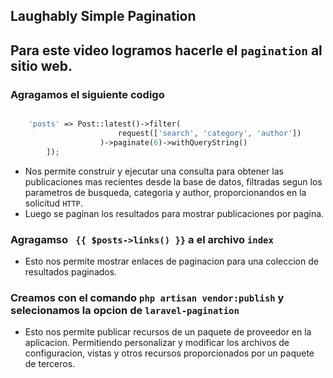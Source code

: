 ## Laughably Simple Pagination

## Para este video logramos hacerle el `pagination` al sitio web.


### Agragamos el siguiente codigo

```php

    'posts' => Post::latest()->filter(
                        request(['search', 'category', 'author'])
                    )->paginate(6)->withQueryString()
        ]);

```


- Nos permite construir y ejecutar una consulta para obtener las publicaciones mas recientes desde la base de datos, filtradas segun los parametros de busqueda, categoria y author, proporcionandos en la solicitud `HTTP`.
- Luego se paginan los resultados para mostrar publicaciones por pagina.


###  Agragamso ` {{ $posts->links() }}` a el archivo `index`

- Esto nos permite mostrar enlaces de paginacion para una coleccion de resultados paginados.

### Creamos con el comando `php artisan vendor:publish` y selecionamos la opcion de `laravel-pagination`

- Esto nos permite publicar recursos de un paquete de proveedor en la aplicacion. Permitiendo personalizar y modificar los archivos de configuracion, vistas y otros recursos proporcionados por un paquete de terceros.
